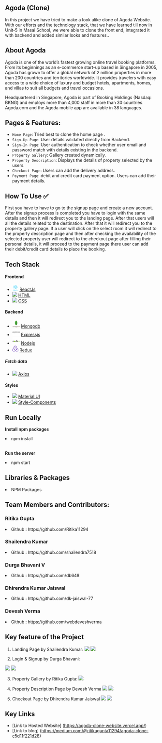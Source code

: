 ## Agoda (Clone)
In this project we have tried to make a look alike clone of Agoda Website. With our efforts and the technology stack, that we have learned till now in Unit-5 in Masai School, we were able to clone the front end, integrated it with backend and added similar looks and features..

## About Agoda
Agoda is one of the world’s fastest growing online travel booking platforms. From its beginnings as an e-commerce start-up based in Singapore in 2005, Agoda has grown to offer a global network of 2 million properties in more than 200 countries and territories worldwide. It provides travelers with easy access to a wide choice of luxury and budget hotels, apartments, homes, and villas to suit all budgets and travel occasions.

Headquartered in Singapore, Agoda is part of Booking Holdings (Nasdaq: BKNG) and employs more than 4,000 staff in more than 30 countries. Agoda.com and the Agoda mobile app are available in 38 languages.

## Pages & Features:

- `Home Page`: Tried best to clone the home page .
- `Sign-Up Page`: User details validated directly from Backend.
- `Sign-In Page`: User authentication to check whether user email and password match with details existing in the backend.
- `Property Gallery`: Gallery created dynamically.
- `Property Description`: Displays the details of property selected by the users.
- `Checkout Page`: Users can add the delivery address.
- `Payment Page`: debit and credit card payment option. Users can add their payment details.

## How To Use ✅

First you have to have to go to the signup page and create a new account. After the signup process is completed you have to login with the same details and then it will redirect you to the landing page. After that users will all the details related to the destination. After that it will redirect you to the property gallery page. If a user will click on the select room it will redirect to the property description page and then after checking the availability of the selected property user will redirect to the checkout page after filling their personal details, it will proceed to the payment page there user can add their debit/credit card details to place the booking. 

## Tech Stack

#### **Frontend**

- <img src="https://raw.githubusercontent.com/devicons/devicon/master/icons/react/react-original-wordmark.svg" width=20/> [ReactJs](https://reactjs.org/)
- <img src="https://cdn-icons-png.flaticon.com/512/226/226269.png" width=20/> [HTML](https://www.w3.org/html/)
- <img src="https://cdn-icons-png.flaticon.com/512/732/732190.png" width=20 /> [CSS](https://www.w3schools.com/css/)

#### **Backend**

- <img src="https://raw.githubusercontent.com/devicons/devicon/master/icons/mongodb/mongodb-original-wordmark.svg" width=25 /> [Mongodb](https://www.mongodb.com/)
- <img src="https://raw.githubusercontent.com/devicons/devicon/master/icons/express/express-original-wordmark.svg" width=25 /> [Expressjs](https://expressjs.com/)
- <img src="https://raw.githubusercontent.com/devicons/devicon/master/icons/nodejs/nodejs-original-wordmark.svg" width=25 /> [Nodejs](https://nodejs.org/en/)
- <img src="https://raw.githubusercontent.com/devicons/devicon/master/icons/redux/redux-original.svg" width=20 /> [Redux](https://redux.js.org)

##### **Fetch data**

- <img src="https://user-images.githubusercontent.com/96018330/161415528-320c0f5a-9235-4c27-bd78-ce361d4b8ffe.png" width=20 /> [Axios](https://www.npmjs.com/package/axios)

#### **Styles**
- <img src="https://www.pngitem.com/pimgs/m/577-5779757_react-material-ui-logo-hd-png-download.png" width=20 /> [Material UI](https://mui.com/)
- <img src="https://cdn-media-1.freecodecamp.org/images/-bmCEVFtIS2uUfrccPhudu7cIVRtoBywTexv" width=20 /> [Style-Components](https://styled-components.com/)

## Run Locally

**Install npm packages**

<li> npm install </li> </br>

**Run the server**

<li> npm start </li>

## Libraries & Packages

<li> NPM Packages </li>

## Team Members and Contributors:
<h3>Ritika Gupta</h3>
<li>Github : https://github.com/Ritika11294</li>
<h3>Shailendra Kumar</h3>
<li>Github : https://github.com/shailendra7518</li>
<h3>Durga Bhavani V</h3>
<li>Github : https://github.com/db648</li>
<h3>Dhirendra Kumar Jaiswal</h3>
<li>Github : https://github.com/dk-jaiswal-77</li>
<h3>Devesh Verma</h3>
<li>Github : https://github.com/webdeveshverma</li>

## Key feature of the Project
1. Landing Page by Shailendra Kumar:
![](https://user-images.githubusercontent.com/87424668/161422371-3ab5850c-9173-4d29-a012-48bc3b9880e6.png)
![](https://user-images.githubusercontent.com/87424668/161422661-fe312dd3-076a-487c-978c-c1f5f44eed97.png)

2. Login & Signup by Durga Bhavani:

![](https://user-images.githubusercontent.com/87424668/161422905-d689c712-66c2-4992-aa38-d200a8741648.png)
![](https://user-images.githubusercontent.com/87424668/161422909-565b0f4e-cd23-4850-ad31-c1cad0653833.png)

3. Property Gallery by Ritika Gupta:
 ![](https://user-images.githubusercontent.com/87424668/161422716-a5914510-65a3-4586-91aa-facd1b051fa0.png)
 
4. Property Description Page by Devesh Verma
![](https://user-images.githubusercontent.com/87424668/161422734-4490de87-7dc6-42ce-a040-2f7d847530a3.png)
![](https://user-images.githubusercontent.com/87424668/161422736-b7351b5a-05e3-4f76-b26d-d7d06a1051b9.png)

5. Checkout Page by Dhirendra Kumar Jaiswal
![](https://user-images.githubusercontent.com/87424668/161422814-0a365da0-6803-478b-9a52-af0e60fc8aa2.png)
![](https://user-images.githubusercontent.com/87424668/161422815-17c4c0fc-23bf-4c17-a1ef-a5c39b0121bf.png)

## Key Links
- [Link to Hosted Website] (https://agoda-clone-website.vercel.app/)
- [Link to blog] (https://medium.com/@ritikagupta11294/agoda-clone-c5d11f221d28)


